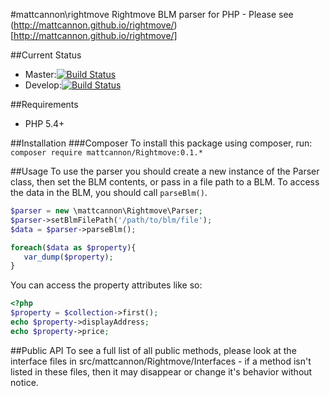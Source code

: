 #mattcannon\rightmove
Rightmove BLM parser for PHP - Please see (http://mattcannon.github.io/rightmove/)[http://mattcannon.github.io/rightmove/]

##Current Status
* Master:[![Build Status](https://travis-ci.org/mattcannon/rightmove.svg?branch=master)](https://travis-ci.org/mattcannon/rightmove)
* Develop:[![Build Status](https://travis-ci.org/mattcannon/rightmove.svg?branch=develop)](https://travis-ci.org/mattcannon/rightmove)

##Requirements
* PHP 5.4+

##Installation
###Composer
To install this package using composer, run:
```composer require mattcannon/Rightmove:0.1.*```

##Usage
 To use the parser you should create a new instance of the Parser class, then set 
 the BLM contents, or pass in a file path to a BLM.
 To access the data in the BLM, you should call ```parseBlm()```.
 
 ```php
 $parser = new \mattcannon\Rightmove\Parser;
 $parser->setBlmFilePath('/path/to/blm/file');
 $data = $parser->parseBlm();
 
 foreach($data as $property){
    var_dump($property);
 }
 ```

You can access the property attributes like so:

```php
<?php
$property = $collection->first();
echo $property->displayAddress;
echo $property->price;
```

##Public API
To see a full list of all public methods, please look at the interface 
files in src/mattcannon/Rightmove/Interfaces - if a method isn't listed 
in these files, then it may disappear or change it's behavior without notice.

